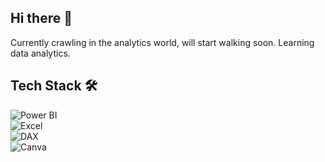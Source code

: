 ## Hi there 👋
Currently crawling in the analytics world, will start walking soon.
Learning data analytics.

## Tech Stack 🛠   

![Power BI](https://img.shields.io/badge/Power%20BI-F2C811?logo=powerbi&logoColor=white)  
![Excel](https://img.shields.io/badge/Excel-217346?logo=microsoft-excel&logoColor=white)  
![DAX](https://img.shields.io/badge/DAX-512BD4?logo=powerbi&logoColor=white)  
![Canva](https://img.shields.io/badge/Canva-00C4CC?logo=canva&logoColor=white)  
